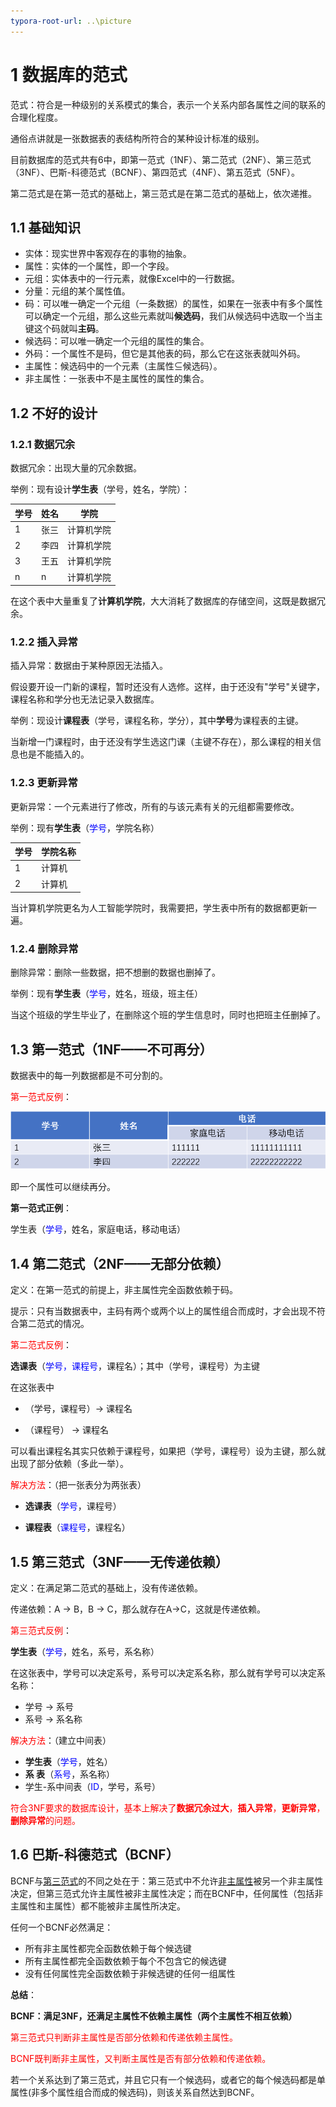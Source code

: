 ```yaml
---
typora-root-url: ..\picture
---
```


# 1 数据库的范式

范式：符合是一种级别的关系模式的集合，表示一个关系内部各属性之间的联系的合理化程度。

通俗点讲就是一张数据表的表结构所符合的某种设计标准的级别。

目前数据库的范式共有6中，即第一范式（1NF）、第二范式（2NF）、第三范式（3NF）、巴斯-科德范式（BCNF）、第四范式（4NF）、第五范式（5NF）。

第二范式是在第一范式的基础上，第三范式是在第二范式的基础上，依次递推。



## 1.1 基础知识

- 实体：现实世界中客观存在的事物的抽象。
- 属性：实体的一个属性，即一个字段。
- 元组：实体表中的一行元素，就像Excel中的一行数据。
- 分量：元组的某个属性值。
- 码：可以唯一确定一个元组（一条数据）的属性，如果在一张表中有多个属性可以确定一个元组，那么这些元素就叫**候选码**，我们从候选码中选取一个当主键这个码就叫**主码**。
- 候选码：可以唯一确定一个元组的属性的集合。
- 外码：一个属性不是码，但它是其他表的码，那么它在这张表就叫外码。
- 主属性：候选码中的一个元素（主属性⊆候选码）。
- 非主属性：一张表中不是主属性的属性的集合。



## 1.2 不好的设计

### 1.2.1 数据冗余

数据冗余：出现大量的冗余数据。

举例：现有设计**学生表**（学号，姓名，学院）：

| 学号 | 姓名 | 学院       |
| :--- | ---- | ---------- |
| 1    | 张三 | 计算机学院 |
| 2    | 李四 | 计算机学院 |
| 3    | 王五 | 计算机学院 |
| n    | n    | 计算机学院 |

在这个表中大量重复了**计算机学院**，大大消耗了数据库的存储空间，这既是数据冗余。

### 1.2.2 插入异常

插入异常：数据由于某种原因无法插入。

假设要开设一门新的课程，暂时还没有人选修。这样，由于还没有"学号"关键字，课程名称和学分也无法记录入数据库。

举例：现设计**课程表**（学号，课程名称，学分），其中**学号**为课程表的主键。

当新增一门课程时，由于还没有学生选这门课（主键不存在），那么课程的相关信息也是不能插入的。

### 1.2.3 更新异常

更新异常：一个元素进行了修改，所有的与该元素有关的元组都需要修改。

举例：现有**学生表**（<font color="blue">学号</font>，学院名称）

| 学号 | 学院名称 |
| ---- | -------- |
| 1    | 计算机   |
| 2    | 计算机   |

当计算机学院更名为人工智能学院时，我需要把，学生表中所有的数据都更新一遍。

### 1.2.4 删除异常

删除异常：删除一些数据，把不想删的数据也删掉了。

举例：现有**学生表**（<font color="blue">学号</font>，姓名，班级，班主任）

当这个班级的学生毕业了，在删除这个班的学生信息时，同时也把班主任删掉了。



## 1.3 第一范式（1NF——不可再分）

数据表中的每一列数据都是不可分割的。

<font color="red">第一范式反例</font>：

![](https://github.com/RunningHong/LearnNotes/blob/master/picture/%E7%AC%AC%E4%B8%80%E8%8C%83%E5%BC%8F%E5%8F%8D%E4%BE%8B.png?raw=true)

即一个属性可以继续再分。

**第一范式正例**：

学生表（<font color="blue">学号</font>，姓名，家庭电话，移动电话）



## 1.4 第二范式（2NF——无部分依赖）

定义：在第一范式的前提上，非主属性完全函数依赖于码。

提示：只有当数据表中，主码有两个或两个以上的属性组合而成时，才会出现不符合第二范式的情况。

<font color="red">第二范式反例</font>：

**选课表**（<font color="blue">学号，课程号</font>，课程名）；其中（学号，课程号）为主键

在这张表中

- （学号，课程号）-> 课程名

- （课程号） -> 课程名

可以看出课程名其实只依赖于课程号，如果把（学号，课程号）设为主键，那么就出现了部分依赖（多此一举）。

<font color="red">解决方法</font>：（把一张表分为两张表）

- **选课表**（<font color="blue">学号</font>，课程号）

- **课程表**（<font color="blue">课程号</font>，课程名）



## 1.5 第三范式（3NF——无传递依赖）

定义：在满足第二范式的基础上，没有传递依赖。

传递依赖：A -> B，B -> C，那么就存在A->C，这就是传递依赖。

<font color="red">第三范式反例</font>：

**学生表**（<font color="blue">学号</font>，姓名，系号，系名称）

在这张表中，学号可以决定系号，系号可以决定系名称，那么就有学号可以决定系名称：

- 学号 -> 系号
- 系号 -> 系名称

<font color="red">解决方法</font>：（建立中间表）

- **学生表**（<font color="blue">学号</font>，姓名）
- **系    表**（<font color="blue">系号</font>，系名称）
- 学生-系中间表（<font color="blue">ID</font>，学号，系号）



<font color="red">符合3NF要求的数据库设计，基本上解决了**数据冗余过大**，**插入异常**，**更新异常**，**删除异常**的问题。</font>



## 1.6 巴斯-科德范式（BCNF）

BCNF与[第三范式](https://zh.wikipedia.org/wiki/%E7%AC%AC%E4%B8%89%E8%8C%83%E5%BC%8F)的不同之处在于：第三范式中不允许[非主属性](https://zh.wikipedia.org/w/index.php?title=%E9%9D%9E%E4%B8%BB%E5%B1%9E%E6%80%A7&action=edit&redlink=1)被另一个非主属性决定，但第三范式允许主属性被非主属性决定；而在BCNF中，任何属性（包括非主属性和主属性）都不能被非主属性所决定。

任何一个BCNF必然满足：

- 所有非主属性都完全函数依赖于每个候选键
- 所有主属性都完全函数依赖于每个不包含它的候选键
- 没有任何属性完全函数依赖于非候选键的任何一组属性



**总结**：

**BCNF：满足3NF，还满足主属性不依赖主属性（两个主属性不相互依赖）**

<font color="red">第三范式只判断非主属性是否部分依赖和传递依赖主属性。</font>

<font color="red">BCNF既判断非主属性，又判断主属性是否有部分依赖和传递依赖。</font>

若一个关系达到了第三范式，并且它只有一个候选码，或者它的每个候选码都是单属性(非多个属性组合而成的候选码)，则该关系自然达到BCNF。